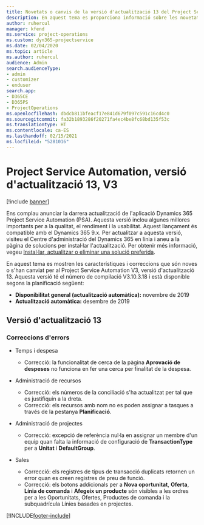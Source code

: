 ```yaml
---
title: Novetats o canvis de la versió d'actualització 13 del Project Service Automation, V3
description: En aquest tema es proporciona informació sobre les novetats a la versió d'actualització 13 del Project Service Automation, V3.
author: ruhercul
manager: kfend
ms.service: project-operations
ms.custom: dyn365-projectservice
ms.date: 02/04/2020
ms.topic: article
ms.author: ruhercul
audience: Admin
search.audienceType:
- admin
- customizer
- enduser
search.app:
- D365CE
- D365PS
- ProjectOperations
ms.openlocfilehash: dbdcb811bfeacf17e841d679f097c591c16cd4c0
ms.sourcegitcommit: fa32b1893286f20271fa4ec4be8fc68bd135f53c
ms.translationtype: HT
ms.contentlocale: ca-ES
ms.lasthandoff: 02/15/2021
ms.locfileid: "5281016"
---
```

# <a name="project-service-automation-update-release-13-v3"></a>Project Service Automation, versió d'actualització 13, V3

[!include [banner](../includes/psa-now-project-operations.md)]

Ens complau anunciar la darrera actualització de l'aplicació Dynamics 365 Project Service Automation (PSA). Aquesta versió inclou algunes millores importants per a la qualitat, el rendiment i la usabilitat. Aquest llançament és compatible amb el Dynamics 365 9.x. Per actualitzar a aquesta versió, visiteu el Centre d'administració del Dynamics 365 en línia i aneu a la pàgina de solucions per instal·lar l'actualització. Per obtenir més informació, vegeu [Instal·lar, actualitzar o eliminar una solució preferida](https://docs.microsoft.com/power-platform/admin/install-remove-preferred-solution).

En aquest tema es mostren les característiques i correccions que són noves o s'han canviat per al Project Service Automation V3, versió d'actualització 13. Aquesta versió té el número de compilació V3.10.3.18 i està disponible segons la planificació següent:

- **Disponibilitat general (actualització automàtica):** novembre de 2019
- **Actualització automàtica:** desembre de 2019


## <a name="update-release-13"></a>Versió d'actualització 13 

### <a name="bug-fixes"></a>Correccions d'errors

- Temps i despesa

     - Correcció: la funcionalitat de cerca de la pàgina **Aprovació de despeses** no funciona en fer una cerca per finalitat de la despesa.

- Administració de recursos

     - Correcció: els números de la conciliació s'ha actualitzat per tal que es justifiquin a la dreta.
     - Correcció: els recursos amb nom no es poden assignar a tasques a través de la pestanya **Planificació**.

- Administració de projectes

     - Correcció: excepció de referència nul·la en assignar un membre d'un equip quan falta la informació de configuració de **TransactionType** per a **Unitat** i **DefaultGroup**.

- Sales

     - Correcció: els registres de tipus de transacció duplicats retornen un error quan es creen registres de preu de funció.
     - Correcció: els botons addicionals per a **Nova oportunitat**, **Oferta**, **Línia de comanda** i **Afegeix un producte** són visibles a les ordres per a les Oportunitats, Ofertes, Productes de comanda i la subquadrícula Línies basades en projectes.




[!INCLUDE[footer-include](../includes/footer-banner.md)]